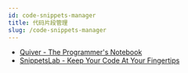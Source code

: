 ```yaml
---
id: code-snippets-manager
title: 代码片段管理
slug: /code-snippets-manager
---
```


-   [Quiver - The Programmer's Notebook](https://yliansoft.com/)
-   [SnippetsLab - Keep Your Code At Your Fingertips](https://www.renfei.org/snippets-lab/)
